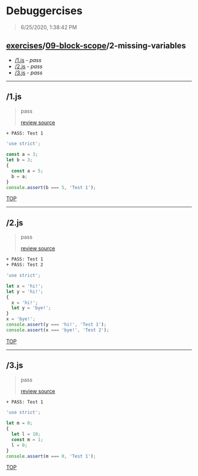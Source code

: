 # Debuggercises 

> 6/25/2020, 1:38:42 PM 

## [exercises](../../README.md)/[09-block-scope](../README.md)/2-missing-variables 

- [/1.js](#1js) - _pass_ 
- [/2.js](#2js) - _pass_ 
- [/3.js](#3js) - _pass_ 
---

## /1.js 

> pass 
>
> [review source](../../../exercises/09-block-scope/2-missing-variables/1.js)

```txt
+ PASS: Test 1
```

```js
'use strict';

const a = 3;
let b = 3;
{
  const a = 5;
  b = a;
}
console.assert(b === 5, 'Test 1');

```

[TOP](#debuggercises)

---

## /2.js 

> pass 
>
> [review source](../../../exercises/09-block-scope/2-missing-variables/2.js)

```txt
+ PASS: Test 1
+ PASS: Test 2
```

```js
'use strict';

let x = 'hi!';
let y = 'hi!';
{
  x = 'hi!';
  let y = 'bye!';
}
x = 'bye!';
console.assert(y === 'hi!', 'Test 1');
console.assert(x === 'bye!', 'Test 2');

```

[TOP](#debuggercises)

---

## /3.js 

> pass 
>
> [review source](../../../exercises/09-block-scope/2-missing-variables/3.js)

```txt
+ PASS: Test 1
```

```js
'use strict';

let m = 0;
{
  let l = 10;
  const m = 1;
  l = 0;
}
console.assert(m === 0, 'Test 1');

```

[TOP](#debuggercises)

